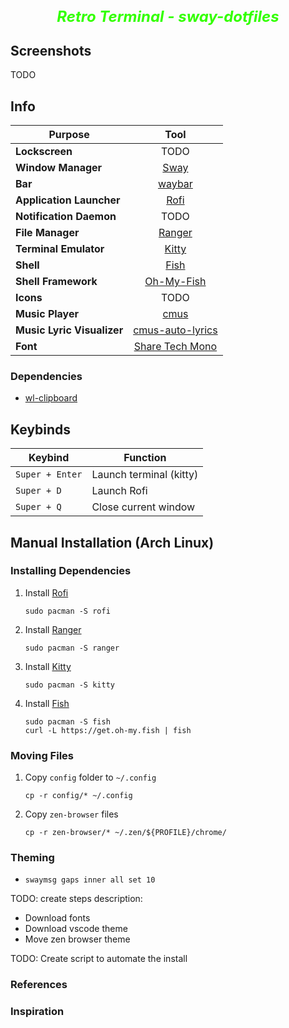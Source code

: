 
<h2 align="center">
 <b style="font-size:24px;line-height:24px;vertical-align:middle; color: #33ff00;"><i>Retro Terminal - sway-dotfiles</i></b>
</h2>



## Screenshots

TODO

## Info

|Purpose|Tool|
| - | :--: |
|**Lockscreen**|TODO|
|**Window Manager**|[Sway](https://github.com/swaywm/sway)|
|**Bar**|[waybar](https://github.com/Alexays/Waybar)|
|**Application Launcher**|[Rofi](https://github.com/lbonn/rofi)|
|**Notification Daemon**|TODO|
|**File Manager**|[Ranger](https://github.com/ranger/ranger)|
|**Terminal Emulator**|[Kitty](https://github.com/kovidgoyal/kitty)|
|**Shell**|[Fish](https://github.com/fish-shell/fish-shell)|
|**Shell Framework**|[Oh-My-Fish](https://github.com/oh-my-fish/oh-my-fish)|
|**Icons**|TODO|
|**Music Player**|[cmus](https://github.com/cmus/cmus)|
|**Music Lyric Visualizer**|[cmus-auto-lyrics](https://github.com/mzivic7/cmus-auto-lyrics)|
|**Font**|[Share Tech Mono](https://fonts.google.com/specimen/Share+Tech+Mono)|

### Dependencies
- [wl-clipboard](https://github.com/bugaevc/wl-clipboard)


## Keybinds 
|        Keybind         |                 Function                 |
| ---------------------- | ---------------------------------------- |
| `Super + Enter`        | Launch terminal (kitty)                  |
| `Super + D`            | Launch Rofi                              |
| `Super + Q`            | Close current window                     |


## Manual Installation (Arch Linux)

### Installing Dependencies
1. Install [Rofi](https://github.com/davatorium/rofi/blob/next/INSTALL.md)
    ```
    sudo pacman -S rofi
    ```
1. Install [Ranger](https://github.com/ranger/ranger?tab=readme-ov-file)
    ```
    sudo pacman -S ranger
    ```
1. Install [Kitty](ttps://github.com/kovidgoyal/kitty)
    ```
    sudo pacman -S kitty
    ```
1. Install [Fish](https://github.com/oh-my-fish/oh-my-fish)
    ```
    sudo pacman -S fish
    curl -L https://get.oh-my.fish | fish
    ```
### Moving Files
1. Copy `config` folder to `~/.config`
   ```
   cp -r config/* ~/.config
   ```
1. Copy `zen-browser` files
   ```
   cp -r zen-browser/* ~/.zen/${PROFILE}/chrome/ 
   ```

### Theming
- `swaymsg gaps inner all set 10`

TODO: create steps description:
- Download fonts
- Download vscode theme
- Move zen browser theme

TODO: Create script to automate the install

### References

### Inspiration
